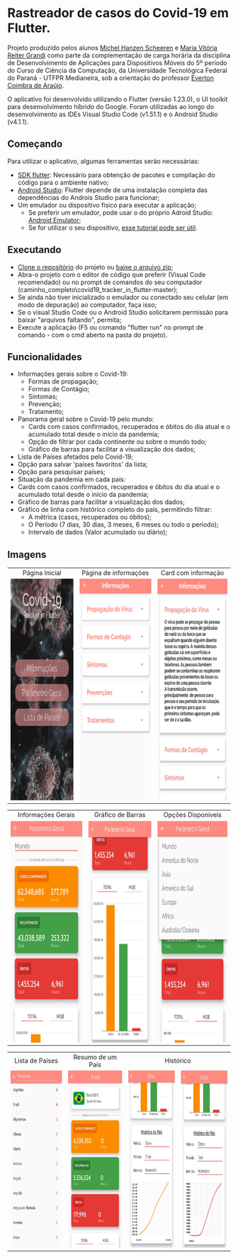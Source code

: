 # Rastreador de casos do Covid-19 em Flutter.

Projeto produzido pelos alunos [Michel Hanzen Scheeren](https://github.com/MichelHanzenScheeren) e [Maria Vitória Reiter Grandi](https://github.com/mariagrandi) como parte da complementação de carga horária da disciplina de Desenvolvimento de Aplicações para Dispositivos Móveis do 5º período do Curso de Ciência da Computação, da Universidade Tecnológica Federal do Paraná - UTFPR Medianeira, sob a orientação do professor [Everton Coimbra de Araújo](https://github.com/evertonfoz).

O aplicativo foi desenvolvido utilizando o Flutter (versão 1.23.0), o UI toolkit para desenvolvimento híbrido do Google. Foram utilizadas ao longo do desenvolvimento as IDEs Visual Studio Code (v1.51.1) e o Android Studio (v4.1.1).

## Começando
Para utilizar o aplicativo, algumas ferramentas serão necessárias:
* [SDK flutter](https://flutter.dev/docs/get-started/install): Necessário para obtenção de pacotes e compilação do código para o ambiente nativo;
* [Android Studio](https://developer.android.com/studio): Flutter depende de uma instalação completa das dependências do Androis Studio para funcionar;
* Um emulador ou dispositivo físico para executar a aplicação;
  * Se preferir um emulador, pode usar o do próprio Adroid Studio: [Android Emulator](https://developer.android.com/studio/run/emulator?hl=pt-br);
  * Se for utilizar o seu dispositivo, [esse tutorial pode ser útil](https://developer.android.com/studio/run/device?hl=pt-br).

## Executando
* [Clone o repositório](https://github.com/MichelHanzenScheeren/covid19_tracker_in_flutter.git) do projeto ou [baixe o arquivo zip](https://github.com/MichelHanzenScheeren/covid19_tracker_in_flutter/archive/master.zip);
* Abra-o projeto com o editor de código que preferir (Visual Code recomendado) ou no prompt de comandos do seu computador (caminho_completo\covid19_tracker_in_flutter-master);
* Se ainda não tiver inicializado o emulador ou conectado seu celular (em modo de depuração) ao computador, faça isso;
* Se o visual Studio Code ou o Android Studio solicitarem permissão para baixar "arquivos faltando", permita;
* Execute a aplicação (F5 ou comando "flutter run" no prompt de comando - com o cmd aberto na pasta do projeto).

## Funcionalidades
* Informações gerais sobre o Covid-19:
  * Formas de propagação;
  * Formas de Contágio;
  * Sintomas;
  * Prevenção;
  * Tratamento;
* Panorama geral sobre o Covid-19 pelo mundo:
  * Cards com casos confirmados, recuperados e óbitos do dia atual e o acumulado total desde o início da pandemia;
  * Opção de filtrar por cada continente ou sobre o mundo todo;
  * Gráfico de barras para facilitar a visualização dos dados;
 * Lista de Países afetados pelo Covid-19;
 * Opção para salvar 'países favoritos' da lista;
 * Opção para pesquisar países;
 * Situação da pandemia em cada país:
  * Cards com casos confirmados, recuperados e óbitos do dia atual e o acumulado total desde o início da pandemia;
  * Gráfico de barras para facilitar a visualização dos dados;
  * Gráfico de linha com histórico completo do país, permitindo filtrar:
    * A métrica (casos, recuperados ou óbitos);
    * O Período (7 dias, 30 dias, 3 meses, 6 meses ou todo o período);
    * Intervalo de dados (Valor acumulado ou diário);

## Imagens
<table>
  <tr>
   <td align="center">Página Inicial</td>
   <td align="center">Página de informações</td>
   <td align="center">Card com informação</td>
  </tr>
  <tr>
   <td><img alt="Página Inicial" src="images/1.jpg" height="500"></td>
   <td><img alt="Informações" src="images/2.jpg" height="500"></td>
   <td><img alt="Informações" src="images/3.jpg" height="500"></td>
  </tr>
 </table>
 
 <table>
  <tr>
   <td align="center">Informações Gerais</td>
   <td align="center">Gráfico de Barras</td>
   <td align="center">Opções Disponíveis</td>
  </tr>
  <tr>
   <td><img alt="Informações Gerais" src="images/4.jpg" height="500"></td>
   <td><img alt="Gráfico de Barras" src="images/5.jpg" height="500"></td>
   <td><img alt="Opções Disponíveis" src="images/6.jpg" height="500"></td>
  </tr>
 </table>
 
 <table>
  <tr>
   <td align="center">Lista de Países</td>
   <td align="center">Resumo de um País</td>
   <td colspan="2" align="center">Histórico</td>
  </tr>
  <tr>
   <td><img alt="Lista de Países" src="images/7.jpg" height="400"></td>
   <td><img alt="Resumo de um País" src="images/8.jpg" height="400"></td>
   <td><img alt="Histórico" src="images/9.jpg" height="400"></td>
   <td><img alt="Histórico" src="images/10.jpg" height="400"></td>
  </tr>
 </table>
